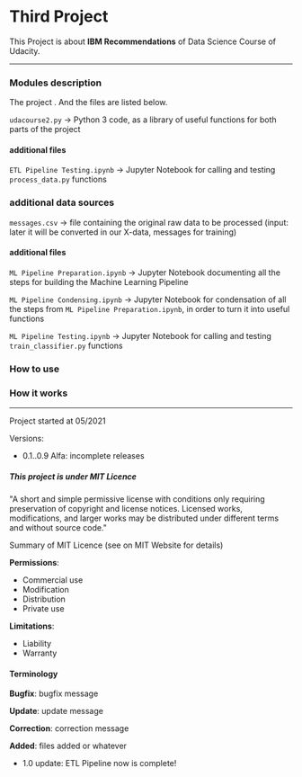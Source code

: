 # Third Project

This Project is about **IBM Recommendations** of Data Science Course of Udacity.

---

### Modules description

The project . And the files are listed below.

`udacourse2.py` → Python 3 code, as a library of useful functions for both parts of the project

#### additional files

`ETL Pipeline Testing.ipynb` → Jupyter Notebook for calling and testing `process_data.py` functions

### additional data sources

`messages.csv` → file containing the original raw data to be processed (input: later it will be converted in our X-data, messages for training) 

#### additional files 

`ML Pipeline Preparation.ipynb` → Jupyter Notebook documenting all the steps for building the Machine Learning Pipeline

`ML Pipeline Condensing.ipynb` → Jupyter Notebook for condensation of all the steps from `ML Pipeline Preparation.ipynb`, in order to turn it into useful functions

`ML Pipeline Testing.ipynb` → Jupyter Notebook for calling and testing `train_classifier.py` functions

### How to use

### How it works

---

Project started at 05/2021

Versions:

- 0.1..0.9 Alfa: incomplete releases

##### This project is under MIT Licence
 
"A short and simple permissive license with conditions only requiring preservation of copyright and license notices. Licensed works, modifications, and larger works may be distributed under different terms and without source code."

Summary of MIT Licence (see on MIT Website for details)

**Permissions**:
- Commercial use
- Modification
- Distribution
- Private use

**Limitations**:
- Liability
- Warranty

#### Terminology

**Bugfix**: bugfix message

**Update**: update message

**Correction**: correction message

**Added**: files added or whatever

- 1.0 update: ETL Pipeline now is complete!
